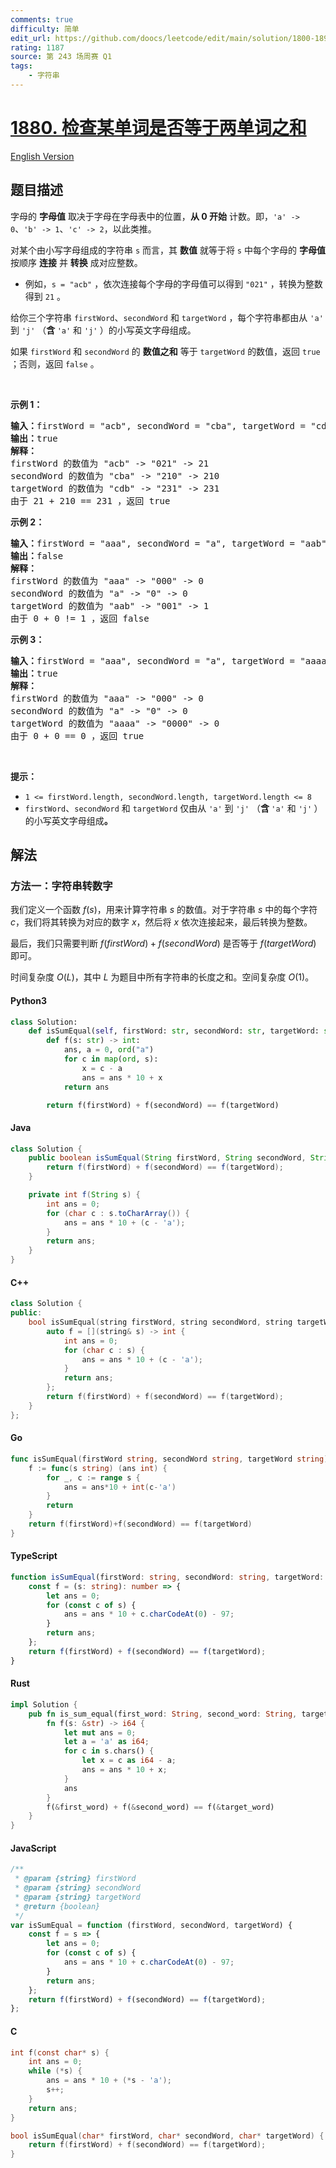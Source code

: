 ```yaml
---
comments: true
difficulty: 简单
edit_url: https://github.com/doocs/leetcode/edit/main/solution/1800-1899/1880.Check%20if%20Word%20Equals%20Summation%20of%20Two%20Words/README.md
rating: 1187
source: 第 243 场周赛 Q1
tags:
    - 字符串
---
```


<!-- problem:start -->

# [1880. 检查某单词是否等于两单词之和](https://leetcode.cn/problems/check-if-word-equals-summation-of-two-words)

[English Version](/solution/1800-1899/1880.Check%20if%20Word%20Equals%20Summation%20of%20Two%20Words/README_EN.md)

## 题目描述

<!-- description:start -->

<p>字母的 <strong>字母值</strong> 取决于字母在字母表中的位置，<strong>从 0 开始</strong> 计数。即，<code>'a' -&gt; 0</code>、<code>'b' -&gt; 1</code>、<code>'c' -&gt; 2</code>，以此类推。</p>

<p>对某个由小写字母组成的字符串 <code>s</code> 而言，其 <strong>数值</strong> 就等于将 <code>s</code> 中每个字母的 <strong>字母值</strong> 按顺序 <strong>连接</strong> 并 <strong>转换</strong> 成对应整数。</p>

<ul>
	<li>例如，<code>s = "acb"</code> ，依次连接每个字母的字母值可以得到 <code>"021"</code> ，转换为整数得到 <code>21</code> 。</li>
</ul>

<p>给你三个字符串 <code>firstWord</code>、<code>secondWord</code> 和 <code>targetWord</code> ，每个字符串都由从 <code>'a'</code> 到 <code>'j'</code> （<strong>含 </strong><code>'a'</code> 和 <code>'j'</code><strong> </strong>）的小写英文字母组成。</p>

<p>如果 <code>firstWord</code><em> </em>和<em> </em><code>secondWord</code> 的 <strong>数值之和</strong> 等于<em> </em><code>targetWord</code><em> </em>的数值，返回 <code>true</code> ；否则，返回<em> </em><code>false</code><em> </em>。</p>

<p> </p>

<p><strong>示例 1：</strong></p>

<pre><strong>输入：</strong>firstWord = "acb", secondWord = "cba", targetWord = "cdb"
<strong>输出：</strong>true
<strong>解释：</strong>
firstWord 的数值为 "acb" -&gt; "021" -&gt; 21
secondWord 的数值为 "cba" -&gt; "210" -&gt; 210
targetWord 的数值为 "cdb" -&gt; "231" -&gt; 231
由于 21 + 210 == 231 ，返回 true
</pre>

<p><strong>示例 2：</strong></p>

<pre><strong>输入：</strong>firstWord = "aaa", secondWord = "a", targetWord = "aab"
<strong>输出：</strong>false
<strong>解释：</strong>
firstWord 的数值为 "aaa" -&gt; "000" -&gt; 0
secondWord 的数值为 "a" -&gt; "0" -&gt; 0
targetWord 的数值为 "aab" -&gt; "001" -&gt; 1
由于 0 + 0 != 1 ，返回 false</pre>

<p><strong>示例 3：</strong></p>

<pre><strong>输入：</strong>firstWord = "aaa", secondWord = "a", targetWord = "aaaa"
<strong>输出：</strong>true
<strong>解释：</strong>
firstWord 的数值为 "aaa" -&gt; "000" -&gt; 0
secondWord 的数值为 "a" -&gt; "0" -&gt; 0
targetWord 的数值为 "aaaa" -&gt; "0000" -&gt; 0
由于 0 + 0 == 0 ，返回 true
</pre>

<p> </p>

<p><strong>提示：</strong></p>

<ul>
	<li><code>1 &lt;= firstWord.length, </code><code>secondWord.length, </code><code>targetWord.length &lt;= 8</code></li>
	<li><code>firstWord</code>、<code>secondWord</code> 和 <code>targetWord</code> 仅由从 <code>'a'</code> 到 <code>'j'</code> （<strong>含 </strong><code>'a'</code> 和 <code>'j'</code><strong> </strong>）的小写英文字母组成<strong>。</strong></li>
</ul>

<!-- description:end -->

## 解法

<!-- solution:start -->

### 方法一：字符串转数字

我们定义一个函数 $\textit{f}(s)$，用来计算字符串 $s$ 的数值。对于字符串 $s$ 中的每个字符 $c$，我们将其转换为对应的数字 $x$，然后将 $x$ 依次连接起来，最后转换为整数。

最后，我们只需要判断 $\textit{f}(\textit{firstWord}) + \textit{f}(\textit{secondWord})$ 是否等于 $\textit{f}(\textit{targetWord})$ 即可。

时间复杂度 $O(L)$，其中 $L$ 为题目中所有字符串的长度之和。空间复杂度 $O(1)$。

<!-- tabs:start -->

#### Python3

```python
class Solution:
    def isSumEqual(self, firstWord: str, secondWord: str, targetWord: str) -> bool:
        def f(s: str) -> int:
            ans, a = 0, ord("a")
            for c in map(ord, s):
                x = c - a
                ans = ans * 10 + x
            return ans

        return f(firstWord) + f(secondWord) == f(targetWord)
```

#### Java

```java
class Solution {
    public boolean isSumEqual(String firstWord, String secondWord, String targetWord) {
        return f(firstWord) + f(secondWord) == f(targetWord);
    }

    private int f(String s) {
        int ans = 0;
        for (char c : s.toCharArray()) {
            ans = ans * 10 + (c - 'a');
        }
        return ans;
    }
}
```

#### C++

```cpp
class Solution {
public:
    bool isSumEqual(string firstWord, string secondWord, string targetWord) {
        auto f = [](string& s) -> int {
            int ans = 0;
            for (char c : s) {
                ans = ans * 10 + (c - 'a');
            }
            return ans;
        };
        return f(firstWord) + f(secondWord) == f(targetWord);
    }
};
```

#### Go

```go
func isSumEqual(firstWord string, secondWord string, targetWord string) bool {
	f := func(s string) (ans int) {
		for _, c := range s {
			ans = ans*10 + int(c-'a')
		}
		return
	}
	return f(firstWord)+f(secondWord) == f(targetWord)
}
```

#### TypeScript

```ts
function isSumEqual(firstWord: string, secondWord: string, targetWord: string): boolean {
    const f = (s: string): number => {
        let ans = 0;
        for (const c of s) {
            ans = ans * 10 + c.charCodeAt(0) - 97;
        }
        return ans;
    };
    return f(firstWord) + f(secondWord) == f(targetWord);
}
```

#### Rust

```rust
impl Solution {
    pub fn is_sum_equal(first_word: String, second_word: String, target_word: String) -> bool {
        fn f(s: &str) -> i64 {
            let mut ans = 0;
            let a = 'a' as i64;
            for c in s.chars() {
                let x = c as i64 - a;
                ans = ans * 10 + x;
            }
            ans
        }
        f(&first_word) + f(&second_word) == f(&target_word)
    }
}
```

#### JavaScript

```js
/**
 * @param {string} firstWord
 * @param {string} secondWord
 * @param {string} targetWord
 * @return {boolean}
 */
var isSumEqual = function (firstWord, secondWord, targetWord) {
    const f = s => {
        let ans = 0;
        for (const c of s) {
            ans = ans * 10 + c.charCodeAt(0) - 97;
        }
        return ans;
    };
    return f(firstWord) + f(secondWord) == f(targetWord);
};
```

#### C

```c
int f(const char* s) {
    int ans = 0;
    while (*s) {
        ans = ans * 10 + (*s - 'a');
        s++;
    }
    return ans;
}

bool isSumEqual(char* firstWord, char* secondWord, char* targetWord) {
    return f(firstWord) + f(secondWord) == f(targetWord);
}
```

<!-- tabs:end -->

<!-- solution:end -->

<!-- problem:end -->
